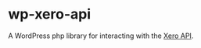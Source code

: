 # wp-xero-api
A WordPress php library for interacting with the [Xero API](https://developer.xero.com/documentation/api/api-overview/).
